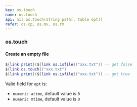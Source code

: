 ```yaml
---
key: os.touch
name: os.touch
api: nil os.touch(string path[, table opt])
refer: os.cp, os.mv, os.rm
---
```


### os.touch

#### Create an empty file

```lua
${link print}(${link os.isfile}("xxx.txt")) -- got false
${link os.touch}("xxx.txt")
${link print}(${link os.isfile}("xxx.txt")) -- got true
```

Valid field for `opt` is:

* `numeric atime`, default value is `0`
* `numeric mtime`, default value is `0`
